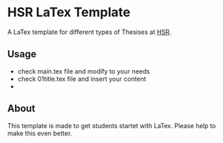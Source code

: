 # HSR LaTex Template #


A LaTex template for different types of Thesises at [HSR](http://www.hsr.ch "HSR").

## Usage ##

* check main.tex file and modify to your needs
* check 01title.tex file and insert your content
* 


## About ##

This template is made to get students startet with LaTex. Please help to make this even better. 
